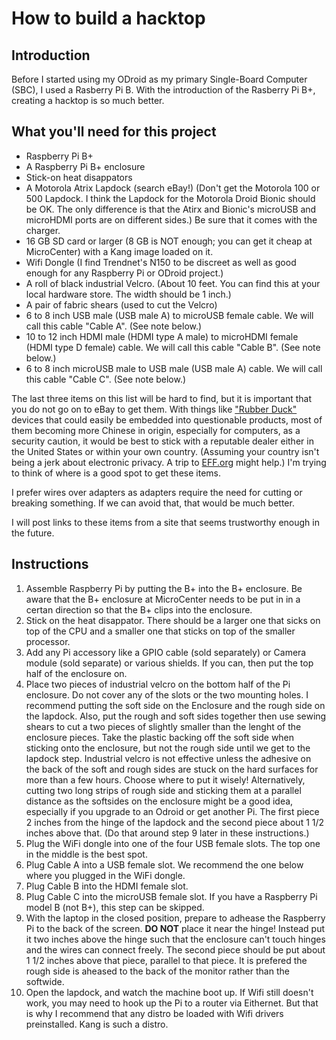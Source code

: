 # How to build a hacktop
## Introduction
Before I started using my ODroid as my primary Single-Board Computer (SBC), I used a Rasberry Pi B.  With the introduction of the Rasberry Pi B+, creating a hacktop is so much better.

## What you'll need for this project

* Raspberry Pi B+
* A Raspberry Pi B+ enclosure
* Stick-on heat disappators
* A Motorola Atrix Lapdock (search eBay!) (Don't get the Motorola 100 or 500 Lapdock.  I think the Lapdock for the Motorola Droid Bionic should be OK. The only difference is that the Atirx and Bionic's microUSB and microHDMI ports are on different sides.) Be sure that it comes with the charger.
* 16 GB SD card or larger (8 GB is NOT enough; you can get it cheap at MicroCenter) with a Kang image loaded on it.
* Wifi Dongle (I find Trendnet's N150 to be discreet as well as good enough for any Raspberry Pi or ODroid project.)
* A roll of black industrial Velcro. (About 10 feet. You can find this at your local hardware store. The width should be 1 inch.)
* A pair of fabric shears (used to cut the Velcro)
* 6 to 8 inch USB male (USB male A) to microUSB female cable. We will call this cable "Cable A". (See note below.)
* 10 to 12 inch HDMI male (HDMI type A male) to microHDMI female (HDMI type D female) cable. We will call this cable "Cable B". (See note below.)
* 6 to 8 inch microUSB male to USB male (USB male A) cable.  We will call this cable "Cable C". (See note below.)

The last three items on this list will be hard to find, but it is important that you do not go on to eBay to get them.  With things like ["Rubber Duck"](https://hakshop.myshopify.com/collections/usb-rubber-ducky/products/usb-rubber-ducky-deluxe) devices that could easily be embedded into questionable products, most of them becoming more Chinese in origin, especially for computers, as a security caution, it would be best to stick with a reputable dealer either in the United States or within your own country. (Assuming your country isn't being a jerk about electronic privacy.  A trip to [EFF.org](https://eff.org/) might help.)  I'm trying to think of where is a good spot to get these items.

I prefer wires over adapters as adapters require the need for cutting or breaking something.  If we can avoid that, that would be much better.

I will post links to these items from a site that seems trustworthy enough in the future.

## Instructions
1. Assemble Raspberry Pi by putting the B+ into the B+ enclosure.  Be aware that the B+ enclosure at MicroCenter needs to be put in in a certan direction so that the B+ clips into the enclosure.
2. Stick on the heat disappator.  There should be a larger one that sicks on top of the CPU and a smaller one that sticks on top of the smaller processor.  
3. Add any Pi accessory like a GPIO cable (sold separately) or Camera module (sold separate) or various shields. If you can, then put the top half of the enclosure on. 
4. Place two pieces of industrial velcro on the bottom half of the Pi enclosure.  Do not cover any of the slots or the two mounting holes.  I recommend putting the soft side on the Enclosure and the rough side on the lapdock.  Also, put the rough and soft sides together then use sewing shears to cut a two pieces of slightly smaller than the lenght of the enclosure pieces.  Take the plastic backing off the soft side when sticking onto the enclosure, but not the rough side until we get to the lapdock step.  Industrial velcro is not effective unless the adhesive on the back of the soft and rough sides are stuck on the hard surfaces for more than a few hours.  Choose where to put it wisely!  Alternatively, cutting two long strips of rough side and sticking them at a parallel distance as the softsides on the enclosure might be a good idea, especially if you upgrade to an Odroid or get another Pi. The first piece 2 inches from the hinge of the lapdock and the second piece about 1 1/2 inches above that. (Do that around step 9 later in these instructions.)
5. Plug the WiFi dongle into one of the four USB female slots. The top one in the middle is the best spot.
6. Plug Cable A into a USB female slot.  We recommend the one below where you plugged in the WiFi dongle.
7. Plug Cable B into the HDMI female slot.
8. Plug Cable C into the microUSB female slot.  If you have a Raspberry Pi model B (not B+), this step can be skipped.
9. With the laptop in the closed position, prepare to adhease the Raspberry Pi to the back of the screen.  **DO NOT** place it near the hinge!  Instead put it two inches above the hinge such that the enclosure can't touch hinges and the wires can connect freely.  The second piece should be put about 1 1/2 inches above that piece, parallel to that piece.  It is prefered the rough side is aheased to the back of the monitor rather than the softwide.
10. Open the lapdock, and watch the machine boot up.  If Wifi still doesn't work, you may need to hook up the Pi to a router via Eithernet.  But that is why I recommend that any distro be loaded with Wifi drivers preinstalled.  Kang is such a distro.
